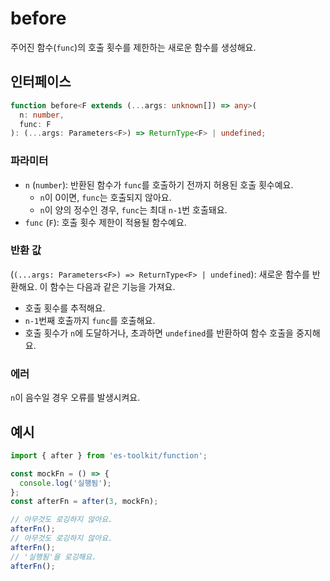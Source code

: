 # before

주어진 함수(`func`)의 호출 횟수를 제한하는 새로운 함수를 생성해요.

## 인터페이스

```typescript
function before<F extends (...args: unknown[]) => any>(
  n: number,
  func: F
): (...args: Parameters<F>) => ReturnType<F> | undefined;
```

### 파라미터

- `n` (`number`): 반환된 함수가 `func`를 호출하기 전까지 허용된 호출 횟수예요.
  - `n`이 0이면, `func`는 호출되지 않아요.
  - `n`이 양의 정수인 경우, `func`는 최대 `n-1`번 호출돼요.
- `func` (`F`): 호출 횟수 제한이 적용될 함수예요.

### 반환 값

(`(...args: Parameters<F>) => ReturnType<F> | undefined`): 새로운 함수를 반환해요. 이 함수는 다음과 같은 기능을 가져요.

- 호출 횟수를 추적해요.
- `n-1`번째 호출까지 `func`를 호출해요.
- 호출 횟수가 `n`에 도달하거나, 초과하면 `undefined`를 반환하여 함수 호출을 중지해요.

### 에러

`n`이 음수일 경우 오류를 발생시켜요.

## 예시

```typescript
import { after } from 'es-toolkit/function';

const mockFn = () => {
  console.log('실행됨');
};
const afterFn = after(3, mockFn);

// 아무것도 로깅하지 않아요.
afterFn();
// 아무것도 로깅하지 않아요.
afterFn();
// '실행됨'을 로깅해요.
afterFn();
```
